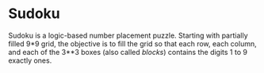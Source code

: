 # Sudoku
Sudoku is a logic-based number placement puzzle.
Starting with partially filled 9*9 grid, the objective is to fill
the grid so that each row, each column, and each of the 3**3 boxes
(also called <i>blocks</i>) contains the digits 1 to 9 exactly ones.

